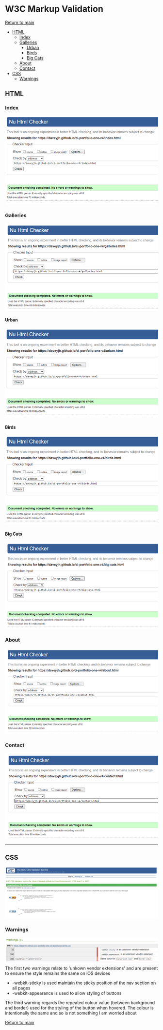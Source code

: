 # W3C Markup Validation
[Return to main](../README.md)
- [HTML](#HTML)
    -  [Index](#Index)
    - [Galleries](#Galleries)
        - [Urban](#Urban)
        - [Birds](#Birds)
        - [Big Cats](#Big-Cats)
    - [About](#About)
    - [Contact](#Contact)
- [CSS](#CSS)
    - [Warnings](#Warnings)
## HTML
### Index
![Index Validation](./images/testing/index-validate.png)
### Galleries
![Galleries Validation](./images/testing/galleries-validate.png)
#### Urban
![Urban Validation](./images/testing/urban-validate.png)
#### Birds
![Birds Validation](./images/testing/birds-validate.png)
#### Big Cats
![Big Cats Validation](./images/testing/big-cats-validate.png)
### About
![About Validation](./images/testing/about-validate.png)
### Contact
![Contact Validation](./images/testing/contact-validate.png)
***
## CSS
![CSS Validation](./images/testing/css-validate.png)
### Warnings
![CSS Warnings](./images/testing/css-warnings.png)
The first two warnings relate to 'unkown vendor extensions' and are present to ensure the style remains the same on iOS devices
- -webkit-sticky is used maintain the sticky position of the nav section on all pages
- -webkit-appearance is used to allow styling of buttons

The third warning regards the repeated colour value (between background and border) used for the styling of the button when hovered. The colour is intentionally the same and so is not something I am worried about

[Return to main](../README.md)